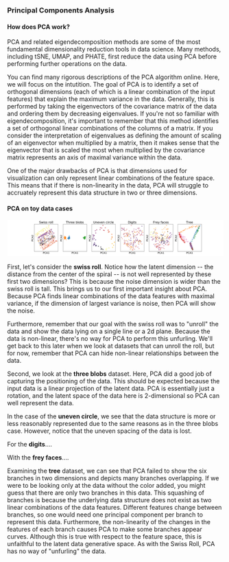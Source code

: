 ### Principal Components Analysis

#### How does PCA work?

PCA and related eigendecomposition methods are some of the most fundamental dimensionality reduction tools in data science. Many methods, including tSNE, UMAP, and PHATE, first reduce the data using PCA before performing further operations on the data.

You can find many rigorous descriptions of the PCA algorithm online. Here, we will focus on the intutition. The goal of PCA is to identify a set of orthogonal dimensions (each of which is a linear combination of the input features) that explain the maximum variance in the data. Generally, this is performed by taking the eigenvectors of the covariance matrix of the data and ordering them by decreasing eigenvalues. If you're not so familiar with eigendecomposition, it's important to remember that this method identifies a set of orthogonal linear combinations of the columns of a matrix. If you consider the interpretation of eigenvalues as defining the amount of scaling of an eigenvector when multiplied by a matrix, then it makes sense that the eigenvector that is scaled the most when multiplied by the covariance matrix represents an axis of maximal variance within the data.

One of the major drawbacks of PCA is that dimensions used for visualization can only represent linear combinations of the feature space. This means that if there is non-linearity in the data, PCA will struggle to accruately represent this data structure in two or three dimensions.

#### PCA on toy data cases

![PCA on toy data](img/toy_data.PCA.png)

First, let's consider the **swiss roll**. Notice how the latent dimension -- the distance from the center of the spiral -- is not well represented by these first two dimensions? This is because the noise dimension is wider than the swiss roll is tall. This brings us to our first important insight about PCA. Because PCA finds linear combinations of the data features with maximal variance, if the dimension of largest variance is noise, then PCA will show the noise.

Furthermore, remember that our goal with the swiss roll was to "unroll" the data and show the data lying on a single line or a 2d plane. Because the data is non-linear, there's no way for PCA to perform this unfurling. We'll get back to this later when we look at datasets that can unroll the roll, but for now, remember that PCA can hide non-linear relationships between the data.

Second, we look at the **three blobs** dataset. Here, PCA did a good job of capturing the positioning of the data. This should be expected because the input data is a linear projection of the latent data. PCA is essentially just a rotation, and the latent space of the data here is 2-dimensional so PCA can well represent the data.

In the case of the **uneven circle**, we see that the data structure is more or less reasonably represented due to the same reasons as in the three blobs case. However, notice that the uneven spacing of the data is lost.

For the **digits**....

With the **frey faces**....

Examining the **tree** dataset, we can see that PCA failed to show the six branches in two dimensions and depicts many branches overlapping. If we were to be looking only at the data without the color added, you might guess that there are only two branches in this data. This squashing of branches is because the underlying data structure does not exist as two linear combinations of the data features. Different features change between branches, so one would need one principal component per branch to represent this data. Furthermore, the non-linearity of the changes in the features of each branch causes PCA to make some branches appear curves. Although this is true with respect to the feature space, this is unfaithful to the latent data generative space. As with the Swiss Roll, PCA has no way of "unfurling" the data.
